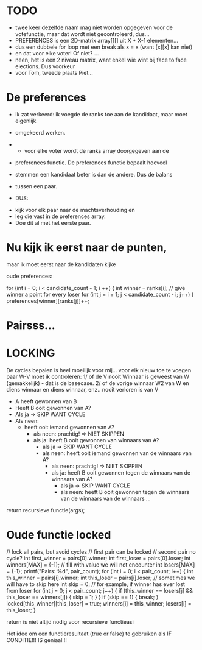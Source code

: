 # TODO
- twee keer dezelfde naam mag niet worden opgegeven voor de votefunctie, maar dat wordt niet gecontroleerd, dus...
- PREFERENCES is een 2D-matrix array[][] uit X * X-1 elementen...
- dus een dubbele for loop met een break als x = x (want [x][x] kan niet)
- en dat voor elke voter! Of niet? ...
- neen, het is een 2 niveau matrix, want enkel wie wint bij face to face elections. Dus voorkeur
- voor Tom, tweede plaats Piet...

# De preferences
- ik zat verkeerd: ik voegde de ranks toe aan de kandidaat, maar moet eigenlijk
- omgekeerd werken.
- - voor elke voter wordt de ranks array doorgegeven aan de
- preferences functie. De preferences functie bepaalt hoeveel
- stemmen een kandidaat beter is dan de andere. Dus de balans
- tussen een paar.

- DUS:
* kijk voor elk paar naar de machtsverhouding en
* leg die vast in de preferences array.
* Doe dit al met het eerste paar.

# Nu kijk ik eerst naar de punten,
maar ik moet eerst naar de kandidaten kijke

oude preferences:

  for (int i = 0; i < candidate_count - 1; i ++)
    {
        int winner = ranks[i];
        // give winner a point for every loser
        for (int j = i + 1; j < candidate_count - i; j++)
        {
            preferences[winner][ranks[j]]++;


# Pairsss...
# LOCKING
De cycles bepalen is heel moeilijk voor mij...
voor elk nieuw toe te voegen paar W-V moet ik controleren:
1/ of de V nooit Winnaar is geweest van W (gemakkelijk) - dat is de basecase.
2/ of de vorige winnaar W2 van W en diens winnaar en diens winnaar, enz.. nooit verloren is van V

* A heeft gewonnen van B
* Heeft B ooit gewonnen van A?
* Als ja => SKIP WANT CYCLE
* Als neen:
  * heeft ooit iemand gewonnen van A?
    * als neen: prachtig! =>  NIET SKIPPEN
    * als ja: heeft B ooit gewonnen van winnaars van A?
      * als ja => SKIP WANT CYCLE
      * als neen: heeft ooit iemand gewonnen van de winnaars van A?
        * als neen: prachtig! => NIET SKIPPEN
        * als ja: heeft B ooit gewonnen tegen de winnaars van de winnaars van A?
          * als ja => SKIP WANT CYCLE
          * als neen: heeft B ooit gewonnen tegen de winnaars van de winnaars van de winnaars ...

return recursieve functie(args);

# Oude functie locked

 // lock all pairs, but avoid cycles
    // first pair can be locked
    // second pair no cycle?
    int first_winner = pairs[0].winner;
    int first_loser = pairs[0].loser;
    int winners[MAX] = {-1}; // fill with value we will not encounter
    int losers[MAX] = {-1};
    printf("Pairs: %d", pair_count);
    for (int i = 0; i < pair_count; i++)
    {
        int this_winner = pairs[i].winner;
        int this_loser = pairs[i].loser;
        // sometimes we will have to skip here
        int skip = 0;
        // for example, if winner has ever lost from loser
        for (int j = 0; j < pair_count; j++)
        {
            if (this_winner == losers[j] && this_loser == winners[j])
            {
                skip = 1;
            }
        }
        if (skip == 1)
        {
            break;
        }
        locked[this_winner][this_loser] = true;
        winners[i] = this_winner;
        losers[i] = this_loser;
    }

return is niet altijd nodig voor recursieve functieasi

Het idee om een functieresultaat (true or false) te gebruiken als IF CONDITIE!!!
IS geniaal!!!